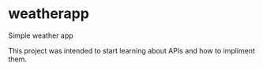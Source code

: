 # weatherapp
Simple weather app

This project was intended to start learning about APIs and how to impliment them.
